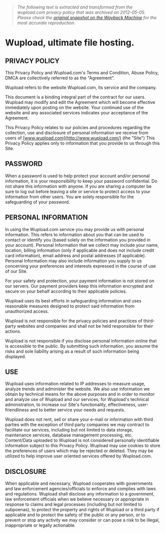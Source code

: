 > *The following text is extracted and transformed from the wupload.com privacy policy that was archived on 2012-05-05. Please check the [original snapshot on the Wayback Machine](https://web.archive.org/web/20120505124757id_/http%3A//www.wupload.com/privacy-policy) for the most accurate reproduction.*

# Wupload, ultimate file hosting.

## PRIVACY POLICY

This Privacy Policy and Wupload.com's Terms and Condition, Abuse Policy, DMCA are collectively referred to as the "Agreement". 

Wupload refers to the website Wupload.com, its service and the company. 

This document is a binding integral part of the contract for our users. Wupload may modify and edit the Agreement which will become effective immediately upon posting on the website. Your continued use of the website and any associated services indicates your acceptance of the Agreement. 

This Privacy Policy relates to our policies and procedures regarding the collection, use and disclosure of personal information we receive from users of [www.wupload.com](http://www.wupload.com/) (the "Site") This Privacy Policy applies only to information that you provide to us through this Site. 

## PASSWORD

When a password is used to help protect your account and/or personal information, it is your responsibility to keep your password confidential. Do not share this information with anyone. If you are sharing a computer be sure to log out before leaving a site or service to protect access to your information from other users. You are solely responsible for the safeguarding of your password.

## PERSONAL INFORMATION

In using the Wupload.com service you may provide us with personal information. This refers to information about you that can be used to contact or identify you (based solely on the information you provided in your account). Personal Information that we collect may include your name, location, billing information (only if applicable and does not include credit card information), email address and postal addresses (if applicable). Personal Information may also include information you supply to us concerning your preferences and interests expressed in the course of use of our Site. 

For your safety and protection, your payment information is not stored on our servers. Our payment providers keep this information encrypted and secure on your behalf according to their applicable policies. 

Wupload uses its best efforts in safeguarding information and uses reasonable measures designed to protect said information from unauthorized access. 

Wupload is not responsible for the privacy policies and practices of third-party websites and companies and shall not be held responsible for their actions. 

Wupload is not responsible if you disclose personal information online that is accessible to the public. By submitting such information, you assume the risks and sole liability arising as a result of such information being displayed. 

## USE

Wupload uses information related to IP addresses to measure usage, analyze trends and administer the website. We also use information we obtain by technical means for the above purposes and in order to monitor and analyze use of Wupload and our services, for Wupload's technical administration, to increase our Site's functionality, effectiveness, user-friendliness and to better service your needs and requests. 

Wupload does not rent, sell or share your e-mail or information with third parties with the exception of third party companies we may contract to facilitate our services, including but not limited to data storage, maintenance services, database management processing, etc. Content/Data uploaded to Wupload is not considered personally identifiable information subject to this Privacy Policy. Wupload may use cookies to store the preferences of users which may be rejected or deleted. They may be utilized to help improve user oriented services offered by Wupload.com. 

## DISCLOSURE

When applicable and necessary, Wupload cooperates with governments and law enforcement agencies/officials to enforce and complies with laws and regulations. Wupload shall disclose any information to a government, law enforcement officials when we believe necessary or appropriate in response to claims and legal processes (including but not limited to subpoenas), to protect the property and rights of Wupload or a third party if applicable and to protect the safety of the public or any person, or to prevent or stop any activity we may consider or can pose a risk to be illegal, inappropriate or legally actionable.
